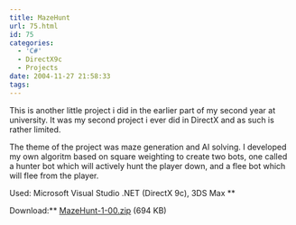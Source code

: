 ```yaml
---
title: MazeHunt
url: 75.html
id: 75
categories:
  - 'C#'
  - DirectX9c
  - Projects
date: 2004-11-27 21:58:33
tags:
---
```


<span>This is another little project i did in the earlier part of my second year at university. It was my second project i ever did in DirectX and as such is rather limited.

The theme of the project was maze generation and AI solving. I developed my own algoritm based on square weighting to create two bots, one called a hunter bot which will actively hunt the player down, and a flee bot which will flee from the player.</span>

Used: Microsoft Visual Studio .NET (DirectX 9c), 3DS Max <span>\*\*

Download:\*\* [MazeHunt-1-00.zip](https://www.mikecann.co.uk/Files/MazeHunt-1-00.zip) (694 KB)</span>
